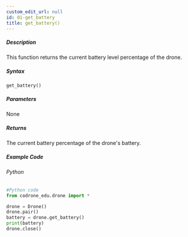 ```yaml
---
custom_edit_url: null
id: 01-get_battery
title: get_battery()
---
```


##### Description

This function returns the current battery level percentage of the drone. <br />

##### Syntax
```get_battery()```<br />

##### Parameters

None


##### Returns

The current battery percentage of the drone's battery.

##### Example Code
###### Python
```python
#Python code
from codrone_edu.drone import *

drone = Drone()
drone.pair()
battery = drone.get_battery()
print(battery)
drone.close()

```